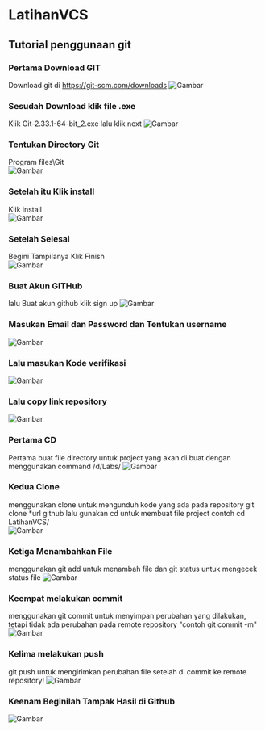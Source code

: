 # LatihanVCS
## Tutorial penggunaan git

### Pertama Download GIT
Download git di https://git-scm.com/downloads
![Gambar](ScreenShot/ss7.png)
### Sesudah Download klik file .exe
Klik Git-2.33.1-64-bit_2.exe lalu klik next
![Gambar](ScreenShot/ss8.png)
### Tentukan Directory Git
Program files\Git                                                                                                   
![Gambar](ScreenShot/ss9.png)
### Setelah itu Klik install
Klik install                                                                                    
![Gambar](ScreenShot/ss10.png)
### Setelah Selesai
Begini Tampilanya Klik Finish                                                                                   
![Gambar](ScreenShot/ss11.png)
### Buat Akun GITHub
lalu Buat akun github klik sign up
![Gambar](ScreenShot/ss12.png)
### Masukan Email dan Password dan Tentukan username
![Gambar](ScreenShot/ss13.png)
### Lalu masukan Kode verifikasi
![Gambar](ScreenShot/ss14.png)
### Lalu copy link repository
![Gambar](ScreenShot/ss15)

### Pertama CD
Pertama buat file directory untuk project yang akan di buat dengan menggunakan command /d/Labs/ 
![Gambar](ScreenShot/ss1.png)
### Kedua Clone
menggunakan clone untuk mengunduh kode yang ada pada repository git clone *url github lalu gunakan cd untuk membuat file project contoh cd LatihanVCS/                                 
![Gambar](ScreenShot/ss2.png)
### Ketiga Menambahkan File
menggunakan git add untuk menambah file dan git status untuk mengecek status file
![Gambar](ScreenShot/ss3.png)
### Keempat melakukan commit
menggunakan git commit untuk menyimpan perubahan yang dilakukan, tetapi tidak ada perubahan pada remote repository "contoh git commit -m"                                                   
![Gambar](ScreenShot/ss4.png)
### Kelima melakukan push
git push untuk mengirimkan perubahan file setelah di commit ke remote repository!
![Gambar](ScreenShot/ss5.png)
### Keenam Beginilah Tampak Hasil di Github
![Gambar](ScreenShot/ss.png)